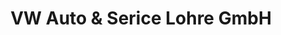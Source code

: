 ---
title: "VW Auto & Serice Lohre GmbH"
url: /steinheim/vw-auto-und-serice-lohre-gmbh/
shop: Autohaus
---
